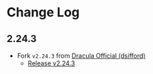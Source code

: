 # Change Log

## 2.24.3

- Fork `v2.24.3` from [Dracula Official (dsifford)](https://github.com/dracula/visual-studio-code)
  - [Release v2.24.3](https://github.com/dracula/visual-studio-code/releases/tag/v2.24.3)
